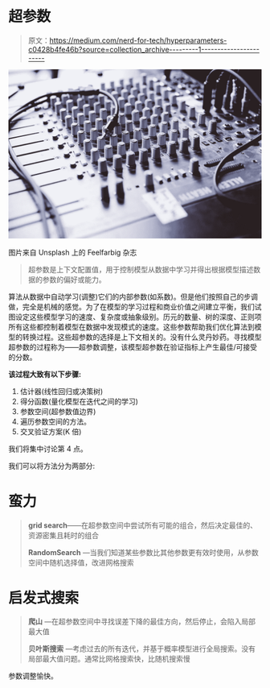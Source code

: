 # 超参数

> 原文：<https://medium.com/nerd-for-tech/hyperparameters-c0428b4fe46b?source=collection_archive---------1----------------------->

![](img/d351336d439457398df34047a8158170.png)

图片来自 Unsplash 上的 Feelfarbig 杂志

> 超参数是上下文配置值，用于控制模型从数据中学习并得出根据模型描述数据的参数的偏好或能力。

算法从数据中自动学习(调整)它们的内部参数(如系数)。但是他们按照自己的步调做，完全是机械的感觉。为了在模型的学习过程和商业价值之间建立平衡，我们试图设定这些模型学习的速度、复杂度或抽象级别。历元的数量、树的深度、正则项所有这些都控制着模型在数据中发现模式的速度。这些参数帮助我们优化算法到模型的转换过程。这些超参数的选择是上下文相关的。没有什么灵丹妙药。寻找模型超参数的过程称为——超参数调整，该模型超参数在验证指标上产生最佳/可接受的分数。

**该过程大致有以下步骤:**

1.  估计器(线性回归或决策树)
2.  得分函数(量化模型在迭代之间的学习)
3.  参数空间(超参数值边界)
4.  遍历参数空间的方法。
5.  交叉验证方案(K 倍)

我们将集中讨论第 4 点。

我们可以将方法分为两部分:

# 蛮力

> **grid search**——在超参数空间中尝试所有可能的组合，然后决定最佳的、资源密集且耗时的组合
> 
> **RandomSearch** —当我们知道某些参数比其他参数更有效时使用，从参数空间中随机选择值，改进网格搜索

# 启发式搜索

> **爬山** —在超参数空间中寻找误差下降的最佳方向，然后停止，会陷入局部最大值
> 
> **贝叶斯搜索** —考虑过去的所有迭代，并基于概率模型进行全局搜索。没有局部最大值问题。通常比网格搜索快，比随机搜索慢

参数调整愉快。